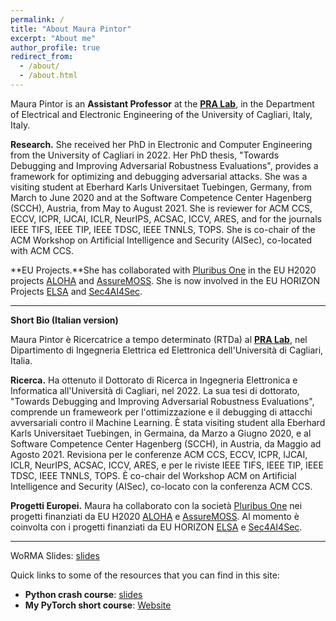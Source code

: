 ```yaml
---
permalink: /
title: "About Maura Pintor"
excerpt: "About me"
author_profile: true
redirect_from: 
  - /about/
  - /about.html
---
```


Maura Pintor is an **Assistant Professor** at the [**PRA Lab**](http://pralab.diee.unica.it/en), in the Department of Electrical and Electronic Engineering of the University of Cagliari, Italy, Italy. 

**Research.** She received her PhD in Electronic and Computer Engineering from the University of Cagliari in 2022. Her PhD thesis, \"Towards Debugging and Improving Adversarial Robustness Evaluations\", provides a framework for optimizing and debugging adversarial attacks. She was a visiting student at Eberhard Karls Universitaet Tuebingen, Germany, from March to June 2020 and at the Software Competence Center Hagenberg (SCCH), Austria, from May to August 2021. 
She is reviewer for ACM CCS, ECCV, ICPR, IJCAI, ICLR, NeurIPS, ACSAC, ICCV, ARES, and for the journals IEEE TIFS, IEEE TIP, IEEE TDSC, IEEE TNNLS, TOPS. She is co-chair of the ACM Workshop on Artificial Intelligence and Security (AISec), co-located with ACM CCS.

**EU Projects.**She has collaborated with [Pluribus One](https://www.pluribus-one.it/) in the EU H2020 projects [ALOHA](https://www.aloha-h2020.eu/) and [AssureMOSS](https://assuremoss.eu/en/). She is now involved in the EU HORIZON Projects [ELSA](https://www.elsa-ai.eu) and [Sec4AI4Sec](https://www.sec4ai4sec-project.eu).

---

**Short Bio (Italian version)**

Maura Pintor è Ricercatrice a tempo determinato (RTDa) al [**PRA Lab**](http://pralab.diee.unica.it/en), nel Dipartimento di Ingegneria Elettrica ed Elettronica dell'Università di Cagliari, Italia.

**Ricerca.** Ha ottenuto il Dottorato di Ricerca in Ingegneria Elettronica e Informatica all'Università di Cagliari, nel 2022. La sua tesi di dottorato, \"Towards Debugging and Improving Adversarial Robustness Evaluations\", comprende un frameweork per l'ottimizzazione e il debugging di attacchi avversariali contro il Machine Learning. 
È stata visiting student alla Eberhard Karls Universitaet Tuebingen, in Germaina, da Marzo a Giugno 2020, e al Software Competence Center Hagenberg (SCCH), in Austria, da Maggio ad Agosto 2021. 
Revisiona per le conferenze ACM CCS, ECCV, ICPR, IJCAI, ICLR, NeurIPS, ACSAC, ICCV, ARES, e per le riviste IEEE TIFS, IEEE TIP, IEEE TDSC, IEEE TNNLS, TOPS. È co-chair del Workshop ACM on Artificial Intelligence and Security (AISec), co-locato con la conferenza ACM CCS.

**Progetti Europei.** Maura ha collaborato con la società [Pluribus One](https://www.pluribus-one.it/) nei progetti finanziati da EU H2020 [ALOHA](https://www.aloha-h2020.eu/) e [AssureMOSS](https://assuremoss.eu/en/). Al momento è coinvolta con i progetti finanziati da EU HORIZON [ELSA](https://www.elsa-ai.eu) e [Sec4AI4Sec](https://www.sec4ai4sec-project.eu).

---

WoRMA Slides: [slides](http://maurapintor.github.io/portfolio/2024-07-12-worma)

Quick links to some of the resources that you can find in this site: 
* **Python crash course**: [slides](http://maurapintor.github.io/portfolio/2022-10-06-python-crash-course/)
* **My PyTorch short course**: [Website](https://unica-ml.github.io/dlcv/)

